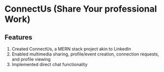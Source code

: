 # ConnectUs (Share Your professional Work)

## Features

1) Created ConnectUs, a MERN stack project akin to LinkedIn</br>
2) Enabled multimedia sharing, profile/event creation, connection requests, and profile viewing</br>
3) Implemented direct chat functionality</br>

